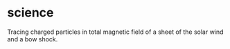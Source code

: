 # science
Tracing charged particles in total magnetic field of a sheet of the solar wind and a bow shock.
